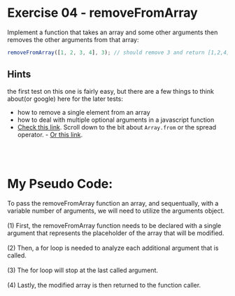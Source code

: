# Exercise 04 - removeFromArray

Implement a function that takes an array and some other arguments then removes the other arguments from that array:

```javascript
removeFromArray([1, 2, 3, 4], 3); // should remove 3 and return [1,2,4]
```

## Hints

the first test on this one is fairly easy, but there are a few things to think about(or google) here for the later tests:

- how to remove a single element from an array
- how to deal with multiple optional arguments in a javascript function
- [Check this link](https://developer.mozilla.org/en-US/docs/Web/JavaScript/Reference/Functions/arguments).  Scroll down to the bit about `Array.from` or the spread operator. - [Or this link](https://developer.mozilla.org/en-US/docs/Web/JavaScript/Reference/Functions/rest_parameters).
  

<br>
<br>

<h1 style="font-size:2em">My Pseudo Code:</h1>

To pass the removeFromArray function an array, and sequentually, with a variable number of arguments, we will need to utilize the arguments object.<br><br>
(1) First, the removeFromArray function needs to be declared with a single argument that represents the placeholder of the array that will be modified.<br><br>
(2) Then, a for loop is needed to analyze each additional argument that is called.<br><br>
(3) The for loop will stop at the last called argument.<br><br>
(4) Lastly, the modified array is then returned to the function caller.<br><br>